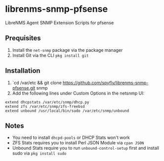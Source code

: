 # librenms-snmp-pfsense
LibreNMS Agent SNMP Extension Scripts for pfsense

## Prequisites
1. Install the `net-snmp` package via the package manager
2. Install Git via the CLI `pkg install git`

## Installation
1. `cd /var/etc && git clone https://github.com/spyfly/librenms-snmp-pfsense.git snmp
2. Add the following lines under Custom Options in the netsnmp UI: 
```
extend dhcpstats /var/etc/snmp/dhcp.py
extend zfs /var/etc/snmp/zfs-freebsd
extend unbound /usr/local/bin/sudo /var/etc/snmp/unbound
```

## Notes
- You need to install `dhcpd-pools` or DHCP Stats won't work
- ZFS Stats requires you to install Perl JSON Module via `cpan JSON`
- Unbound Stats require you to run `unbound-control-setup` first and install sudo via `pkg install sudo`

